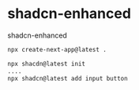 # shadcn-enhanced
shadcn-enhanced

```sh
npx create-next-app@latest .
```

```sh
npx shacdn@latest init
....
npx shadcn@latest add input button
```
